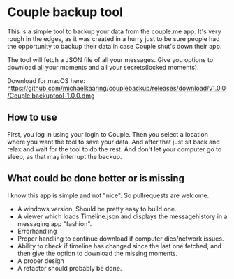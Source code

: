 # Couple backup tool

This is a simple tool to backup your data from the couple.me app. It's very rough in the edges, as it was created in a hurry just to be sure people had the opportunity to backup their data in case Couple shut's down their app.

The tool will fetch a JSON file of all your messages. Give you options to download all your moments and all your secrets(locked moments).

Download for macOS here: https://github.com/michaelkaaring/couplebackup/releases/download/v1.0.0/Couple.backuptool-1.0.0.dmg

## How to use

First, you log in using your login to Couple. Then you select a location where you want the tool to save your data. And after that just sit back and relax and wait for the tool to do the rest. And don't let your computer go to sleep, as that may interrupt the backup.

## What could be done better or is missing
I know this app is simple and not "nice". So pullrequests are welcome.
- A windows version. Should be pretty easy to build one.
- A viewer which loads Timeline.json and displays the messagehistory in a messaging app "fashion".
- Errorhandling
- Proper handling to continue download if computer dies/network issues.
- Ability to check if timeline has changed since the last one fetched, and then give the option to download the missing moments.
- A proper design
- A refactor should probably be done.
